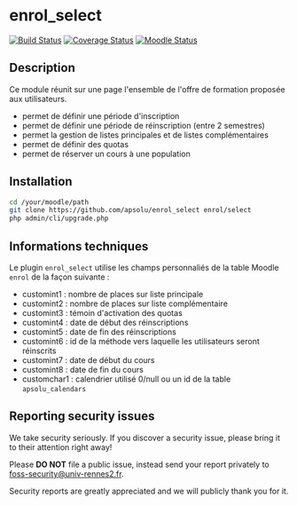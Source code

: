 # enrol_select

[![Build Status](https://github.com/apsolu/enrol_select/workflows/Moodle%20Plugin%20CI/badge.svg?branch=master)](https://github.com/apsolu/enrol_select/actions)
[![Coverage Status](https://coveralls.io/repos/github/apsolu/enrol_select/badge.svg?branch=master)](https://coveralls.io/github/apsolu/enrol_select?branch=master)
[![Moodle Status](https://img.shields.io/badge/moodle-4.4-blue)](https://moodle.org)

## Description

Ce module réunit sur une page l'ensemble de l'offre de formation proposée aux utilisateurs.
- permet de définir une période d'inscription
- permet de définir une période de réinscription (entre 2 semestres)
- permet la gestion de listes principales et de listes complémentaires
- permet de définir des quotas
- permet de réserver un cours à une population


## Installation

```bash
cd /your/moodle/path
git clone https://github.com/apsolu/enrol_select enrol/select
php admin/cli/upgrade.php
```


## Informations techniques

Le plugin `enrol_select` utilise les champs personnaliés de la table Moodle `enrol` de la façon suivante :
- customint1 : nombre de places sur liste principale
- customint2 : nombre de places sur liste complémentaire
- customint3 : témoin d'activation des quotas
- customint4 : date de début des réinscriptions
- customint5 : date de fin des réinscriptions
- customint6 : id de la méthode vers laquelle les utilisateurs seront réinscrits
- customint7 : date de début du cours
- customint8 : date de fin du cours
- customchar1 : calendrier utilisé  0/null ou un id de la table `apsolu_calendars`

## Reporting security issues

We take security seriously. If you discover a security issue, please bring it
to their attention right away!

Please **DO NOT** file a public issue, instead send your report privately to
[foss-security@univ-rennes2.fr](mailto:foss-security@univ-rennes2.fr).

Security reports are greatly appreciated and we will publicly thank you for it.
